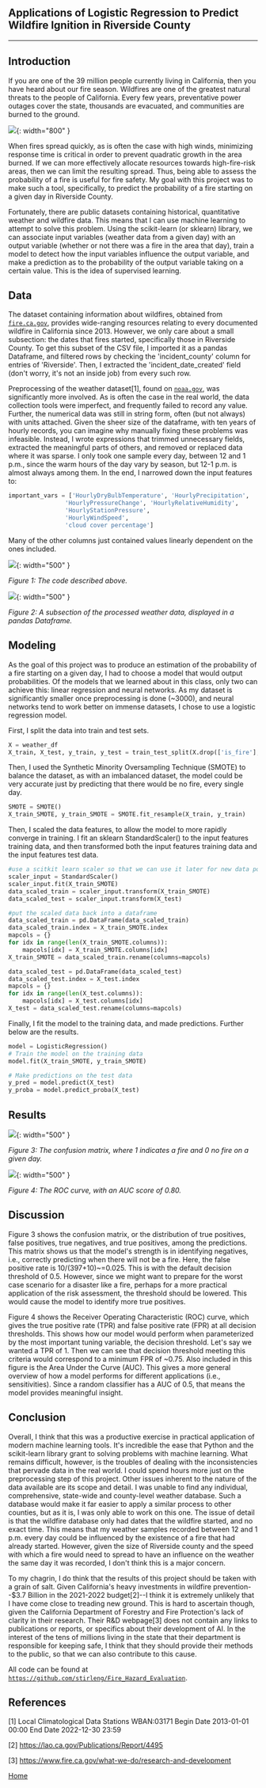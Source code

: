 ## Applications of Logistic Regression to Predict Wildfire Ignition in Riverside County

***

## Introduction 

If you are one of the 39 million people currently living in California, then you have heard about our fire season. Wildfires are one of the greatest natural threats to the people of California. Every few years, preventative power outages cover the state, thousands are evacuated, and communities are burned to the ground.

![](assets/IMG/2023_stats.png){: width="800" }

When fires spread quickly, as is often the case with high winds, minimizing response time is critical in order to prevent quadratic growth in the area burned. If we can more effectively allocate resources towards high-fire-risk areas, then we can limit the resulting spread. Thus, being able to assess the probability of a fire is useful for fire safety. My goal with this project was to make such a tool, specifically, to predict the probability of a fire starting on a given day in Riverside County.

Fortunately, there are public datasets containing historical, quantitative weather and wildfire data. This means that I can use machine learning to attempt to solve this problem. Using the scikit-learn (or sklearn) library, we can associate input variables (weather data from a given day) with an output variable (whether or not there was a fire in the area that day), train a model to detect how the input variables influence the output variable, and make a prediction as to the probability of the output variable taking on a certain value. This is the idea of supervised learning.

## Data

The dataset containing information about wildfires, obtained from [`fire.ca.gov`](https://fire.ca.gov), provides wide-ranging resources relating to every documented wildfire in California since 2013. However, we only care about a small subsection: the dates that fires started, specifically those in Riverside County. To get this subset of the CSV file, I imported it as a pandas Dataframe, and filtered rows by checking the  'incident_county' column for entries of 'Riverside'. Then, I extracted the 'incident_date_created' field (don't worry, it's not an inside job) from every such row.

Preprocessing of the weather dataset[1], found on [`noaa.gov`](https://noaa.gov), was significantly more involved. As is often the case in the real world, the data collection tools were imperfect, and frequently failed to record any value. Further, the numerical data was still in string form, often (but not always) with units attached. Given the sheer size of the dataframe, with ten years of hourly records, you can imagine why manually fixing these problems was infeasible. Instead, I wrote expressions that trimmed unnecessary fields, extracted the meaningful parts of others, and removed or replaced data where it was sparse. I only took one sample every day, between 12 and 1 p.m., since the warm hours of the day vary by season, but 12-1 p.m. is almost always among them. In the end, I narrowed down the input features to:
```python
important_vars = ['HourlyDryBulbTemperature', 'HourlyPrecipitation', 
                'HourlyPressureChange', 'HourlyRelativeHumidity', 
                'HourlyStationPressure', 
                'HourlyWindSpeed', 
                'cloud cover percentage']
```

Many of the other columns just contained values linearly dependent on the ones included.

![](assets/IMG/weather_preprocessing.PNG){: width="500" }

*Figure 1: The code described above.*

![](assets/IMG/dataframe_after_processing.PNG){: width="500" }

*Figure 2: A subsection of the processed weather data, displayed in a pandas Dataframe.*

## Modeling

As the goal of this project was to produce an estimation of the probability of a fire starting on a given day, I had to choose a model that would output probabilities. Of the models that we learned about in this class, only two can achieve this: linear regression and neural networks. As my dataset is significantly smaller once preprocessing is done (~3000), and neural networks tend to work better on immense datasets, I chose to use a logistic regression model. 

First, I split the data into train and test sets.
```python
X = weather_df
X_train, X_test, y_train, y_test = train_test_split(X.drop(['is_fire'], axis=1), X['is_fire'], test_size=0.2)
```

Then, I used the Synthetic Minority Oversampling Technique (SMOTE) to balance the dataset, as with an imbalanced dataset, the model could be very accurate just by predicting that there would be no fire, every single day.
```python
SMOTE = SMOTE()
X_train_SMOTE, y_train_SMOTE = SMOTE.fit_resample(X_train, y_train)
```

Then, I scaled the data features, to allow the model to more rapidly converge in training. I fit an sklearn StandardScaler() to the input features training data, and then transformed both the input features training data and the input features test data.
```python
#use a scitkit learn scaler so that we can use it later for new data points:
scaler_input = StandardScaler()
scaler_input.fit(X_train_SMOTE)
data_scaled_train = scaler_input.transform(X_train_SMOTE)
data_scaled_test = scaler_input.transform(X_test)

#put the scaled data back into a dataframe
data_scaled_train = pd.DataFrame(data_scaled_train)
data_scaled_train.index = X_train_SMOTE.index
mapcols = {}
for idx in range(len(X_train_SMOTE.columns)):
    mapcols[idx] = X_train_SMOTE.columns[idx]
X_train_SMOTE = data_scaled_train.rename(columns=mapcols)

data_scaled_test = pd.DataFrame(data_scaled_test)
data_scaled_test.index = X_test.index
mapcols = {}
for idx in range(len(X_test.columns)):
    mapcols[idx] = X_test.columns[idx]
X_test = data_scaled_test.rename(columns=mapcols)
```

Finally, I fit the model to the training data, and made predictions. Further below are the results.
```python
model = LogisticRegression()
# Train the model on the training data
model.fit(X_train_SMOTE, y_train_SMOTE)

# Make predictions on the test data
y_pred = model.predict(X_test)
y_proba = model.predict_proba(X_test)
```

## Results

![](assets/IMG/conf_mat.PNG){: width="500" }

*Figure 3: The confusion matrix, where 1 indicates a fire and 0 no fire on a given day.*

![](assets/IMG/ROC_curve.PNG){: width="500" }

*Figure 4: The ROC curve, with an AUC score of 0.80.*

## Discussion

Figure 3 shows the confusion matrix, or the distribution of true positives, false positives, true negatives, and true positives, among the predictions. This matrix shows us that the model's strength is in identifying negatives, i.e., correctly predicting when there will not be a fire. Here, the false positive rate is 10/(397+10)~=0.025. This is with the default decision threshold of 0.5. However, since we might want to prepare for the worst case scenario for a disaster like a fire, perhaps for a more practical application of the risk assessment, the threshold should be lowered. This would cause the model to identify more true positives.

Figure 4 shows the Receiver Operating Characteristic (ROC) curve, which gives the true positive rate (TPR) and false positive rate (FPR) at all decision thresholds. This shows how our model would perform when parameterized by the most important tuning variable, the decision threshold. Let's say we wanted a TPR of 1. Then we can see that decision threshold meeting this criteria would correspond to a minimum FPR of ~0.75. Also included in this figure is the Area Under the Curve (AUC). This gives a more general overview of how a model performs for different applications (i.e., sensitivities). Since a random classifier has a AUC of 0.5, that means the model provides meaningful insight.

## Conclusion

Overall, I think that this was a productive exercise in practical application of modern machine learning tools. It's incredible the ease that Python and the scikit-learn library grant to solving problems with machine learning. What remains difficult, however, is the troubles of dealing with the inconsistencies that pervade data in the real world. I could spend hours more just on the preprocessing step of this project. Other issues inherent to the nature of the data available are its scope and detail. I was unable to find any individual, comprehensive, state-wide and county-level weather database. Such a database would make it far easier to apply a similar process to other counties, but as it is, I was only able to work on this one. The issue of detail is that the wildfire database only had dates that the wildfire started, and no exact time. This means that my weather samples recorded between 12 and 1 p.m. every day could be influenced by the existence of a fire that had already started. However, given the size of Riverside county and the speed with which a fire would need to spread to have an influence on the weather the same day it was recorded, I don't think this is a major concern.

To my chagrin, I do think that the results of this project should be taken with a grain of salt. Given California's heavy investments in wildfire prevention--$3.7 Billion in the 2021-2022 budget[2]--I think it is extremely unlikely that I have come close to treading new ground. This is hard to ascertain though, given the California Department of Forestry and Fire Protection's lack of clarity in their research. Their R&D webpage[3] does not contain any links to publications or reports, or specifics about their development of AI. In the interest of the tens of millions living in the state that their department is responsible for keeping safe, I think that they should provide their methods to the public, so that we can also contribute to this cause.

All code can be found at [`https://github.com/stirleng/Fire_Hazard_Evaluation`](https://github.com/stirleng/Fire_Hazard_Evaluation).

## References
[1] Local Climatological Data
Stations 	WBAN:03171 
Begin Date 	2013-01-01 00:00
End Date 	2022-12-30 23:59

[2] https://lao.ca.gov/Publications/Report/4495

[3] https://www.fire.ca.gov/what-we-do/research-and-development


[Home](./)